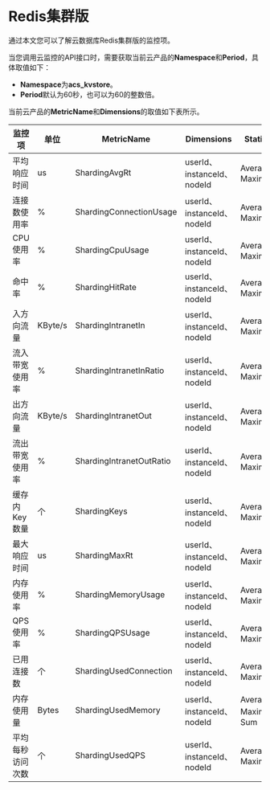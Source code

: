 # Redis集群版

通过本文您可以了解云数据库Redis集群版的监控项。

当您调用云监控的API接口时，需要获取当前云产品的**Namespace**和**Period**，具体取值如下：

-   **Namespace**为**acs\_kvstore**。
-   **Period**默认为60秒，也可以为60的整数倍。

当前云产品的**MetricName**和**Dimensions**的取值如下表所示。

|监控项|单位|MetricName|Dimensions|Statistics|
|---|--|----------|----------|----------|
|平均响应时间|us|ShardingAvgRt|userId、instanceId、nodeId|Average、Maximum|
|连接数使用率|%|ShardingConnectionUsage|userId、instanceId、nodeId|Average、Maximum|
|CPU使用率|%|ShardingCpuUsage|userId、instanceId、nodeId|Average、Maximum|
|命中率|%|ShardingHitRate|userId、instanceId、nodeId|Average、Maximum|
|入方向流量|KByte/s|ShardingIntranetIn|userId、instanceId、nodeId|Average、Maximum|
|流入带宽使用率|%|ShardingIntranetInRatio|userId、instanceId、nodeId|Average、Maximum|
|出方向流量|KByte/s|ShardingIntranetOut|userId、instanceId、nodeId|Average、Maximum|
|流出带宽使用率|%|ShardingIntranetOutRatio|userId、instanceId、nodeId|Average、Maximum|
|缓存内Key数量|个|ShardingKeys|userId、instanceId、nodeId|Average、Maximum|
|最大响应时间|us|ShardingMaxRt|userId、instanceId、nodeId|Average、Maximum|
|内存使用率|%|ShardingMemoryUsage|userId、instanceId、nodeId|Average、Maximum|
|QPS使用率|%|ShardingQPSUsage|userId、instanceId、nodeId|Average、Maximum|
|已用连接数|个|ShardingUsedConnection|userId、instanceId、nodeId|Average、Maximum|
|内存使用量|Bytes|ShardingUsedMemory|userId、instanceId、nodeId|Average、Maximum、Sum|
|平均每秒访问次数|个|ShardingUsedQPS|userId、instanceId、nodeId|Average、Maximum|

